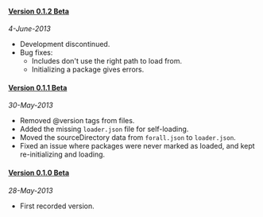 #### [Version 0.1.2 Beta](https://github.com/ForallFramework/loader.package/tree/0.1.2-beta)
_4-June-2013_

* Development discontinued.
* Bug fixes:
  - Includes don't use the right path to load from.
  - Initializing a package gives errors.

#### [Version 0.1.1 Beta](https://github.com/ForallFramework/loader.package/tree/0.1.1-beta)
_30-May-2013_

* Removed @version tags from files.
* Added the missing `loader.json` file for self-loading.
* Moved the sourceDirectory data from `forall.json` to `loader.json`.
* Fixed an issue where packages were never marked as loaded, and kept re-initializing and loading.

#### [Version 0.1.0 Beta](https://github.com/ForallFramework/loader.package/tree/0.1.0-beta)
_28-May-2013_

* First recorded version.
